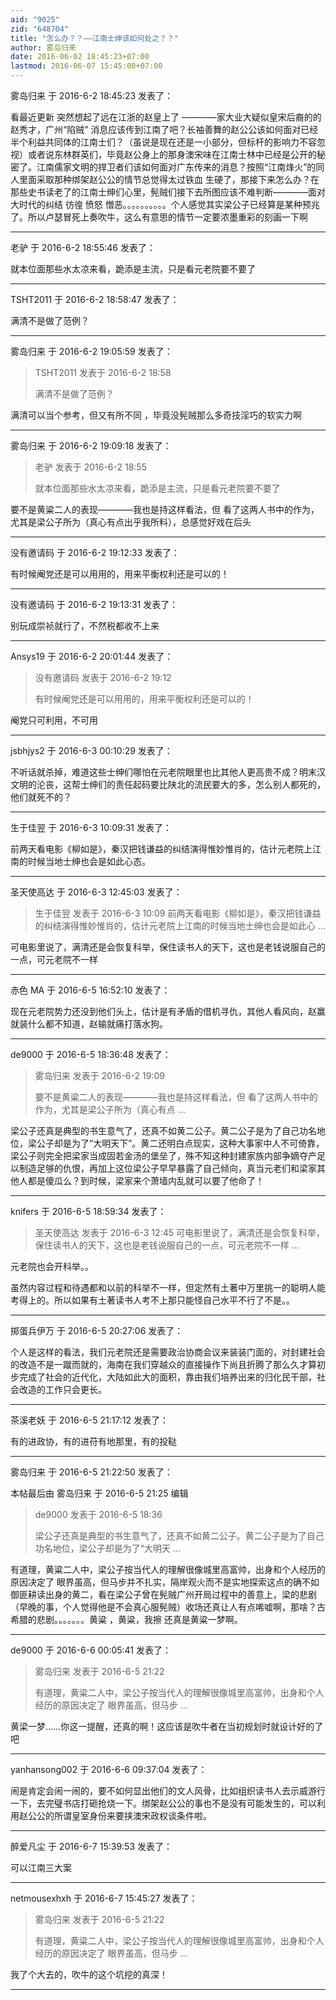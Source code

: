 ```yaml
---
aid: "9025"
zid: "648704"
title: "怎么办？？——江南士绅该如何处之？？"
author: 雾岛归来
date: 2016-06-02 18:45:23+07:00
lastmod: 2016-06-07 15:45:00+07:00
---
```


雾岛归来 于 2016-6-2 18:45:23 发表了：

看最近更新 突然想起了远在江浙的赵皇上了 ————家大业大疑似皇宋后裔的的赵秀才，广州“陷贼” 消息应该传到江南了吧？长袖善舞的赵公公该如何面对已经半个利益共同体的江南士们？（虽说是现在还是一小部分，但标杆的影响力不容忽视）或者说东林群英们，毕竟赵公身上的那身澳宋味在江南士林中已经是公开的秘密了。江南儒家文明的捍卫者们该如何面对广东传来的消息？按照“江南烽火”的同人里面采取那种绑架赵公公的情节总觉得太过铁血 生硬了，那接下来怎么办？在那些史书读老了的江南士绅们心里，髡贼们接下去所图应该不难判断————面对大时代的纠结 彷徨 愤怒 憎恶。。。。。。。。。。个人感觉其实梁公子已经算是某种预兆了。所以卢瑟冒死上奏吹牛，这么有意思的情节一定要浓墨重彩的刻画一下啊

---

老驴 于 2016-6-2 18:55:46 发表了：

就本位面那些水太凉来看，跪添是主流，只是看元老院要不要了

---

TSHT2011 于 2016-6-2 18:58:47 发表了：

满清不是做了范例？

---

雾岛归来 于 2016-6-2 19:05:59 发表了：

> TSHT2011 发表于 2016-6-2 18:58
>
> 满清不是做了范例？

满清可以当个参考，但又有所不同 ，毕竟没髡贼那么多奇技淫巧的软实力啊

---

雾岛归来 于 2016-6-2 19:09:18 发表了：

> 老驴 发表于 2016-6-2 18:55
>
> 就本位面那些水太凉来看，跪添是主流，只是看元老院要不要了

要不是黄粱二人的表现————我也是持这样看法，但 看了这两人书中的作为，尤其是梁公子所为（真心有点出乎我所料），总感觉好戏在后头

---

没有邀请码 于 2016-6-2 19:12:33 发表了：

有时候阉党还是可以用用的，用来平衡权利还是可以的！

---

没有邀请码 于 2016-6-2 19:13:31 发表了：

别玩成崇祯就行了，不然税都收不上来

---

Ansys19 于 2016-6-2 20:01:44 发表了：

> 没有邀请码 发表于 2016-6-2 19:12
>
> 有时候阉党还是可以用用的，用来平衡权利还是可以的！

阉党只可利用，不可用

---

jsbhjys2 于 2016-6-3 00:10:29 发表了：

不听话就杀掉，难道这些士绅们哪怕在元老院眼里也比其他人更高贵不成？明末汉文明的沦丧，这帮士绅们的责任起码要比陕北的流民要大的多，怎么别人都死的，他们就死不的？

---

生于佳翌 于 2016-6-3 10:09:31 发表了：

前两天看电影《柳如是》，秦汉把钱谦益的纠结演得惟妙惟肖的，估计元老院上江南的时候当地士绅也会是如此心态。

---

圣天使高达 于 2016-6-3 12:45:03 发表了：

> 生于佳翌 发表于 2016-6-3 10:09 前两天看电影《柳如是》，秦汉把钱谦益的纠结演得惟妙惟肖的，估计元老院上江南的时候当地士绅也会是如此心 ...

可电影里说了，满清还是会恢复科举，保住读书人的天下，这也是老钱说服自己的一点，可元老院不一样

---

赤色 MA 于 2016-6-5 16:52:10 发表了：

现在元老院势力还没到他们头上，估计是有矛盾的借机寻仇，其他人看风向，赵赢就装什么都不知道，赵输就痛打落水狗。

---

de9000 于 2016-6-5 18:36:48 发表了：

> 雾岛归来 发表于 2016-6-2 19:09
>
> 要不是黄粱二人的表现————我也是持这样看法，但 看了这两人书中的作为，尤其是梁公子所为（真心有点 ...

梁公子还真是典型的书生意气了，还真不如黄二公子。黄二公子是为了自己功名地位，梁公子却是为了“大明天下”。黄二还明白点现实，这种大事家中人不可倚靠，梁公子则完全把梁家当成固若金汤的堡垒了，殊不知这种封建家族内部争嫡夺产足以制造足够的仇恨，再加上这位梁公子早早暴露了自己倾向，真当元老们和梁家其他人都是傻瓜么？到时候，梁家来个萧墙内乱就可以要了他命了！

---

knifers 于 2016-6-5 18:59:34 发表了：

> 圣天使高达 发表于 2016-6-3 12:45 可电影里说了，满清还是会恢复科举，保住读书人的天下，这也是老钱说服自己的一点，可元老院不一样 ...

元老院也会开科举。。

虽然内容过程和待遇都和以前的科举不一样，但定然有土著中万里挑一的聪明人能考得上的。所以如果有土著读书人考不上那只能怪自己水平不行了不是。。

---

掷蛋兵伊万 于 2016-6-5 20:27:06 发表了：

个人是这样的看法，我们元老院还是需要政治协商会议来装装门面的，对封建社会的改造不是一蹴而就的，海南在我们穿越众的直接操作下尚且折腾了那么久才算初步完成了社会的近代化，大陆如此大的面积，靠由我们培养出来的归化民干部，社会改造的工作只会更长。

---

茶溪老妖 于 2016-6-5 21:17:12 发表了：

有的进政协，有的进苻有地那里，有的投鞑

---

雾岛归来 于 2016-6-5 21:22:50 发表了：

本帖最后由 雾岛归来 于 2016-6-5 21:25 编辑

> de9000 发表于 2016-6-5 18:36
>
> 梁公子还真是典型的书生意气了，还真不如黄二公子。黄二公子是为了自己功名地位，梁公子却是为了“大明天 ...

有道理，黄粱二人中，梁公子按当代人的理解很像城里高富帅，出身和个人经历的原因决定了 眼界虽高，但马步并不扎实，隔岸观火而不是实地探索这点的确不如御匪耕读出身的黄二，看在梁公子曾在髡贼广州开局过程中的善意上，梁的悲剧（早晚的事，个人觉得他是不会真心服髡贼）收场还真让人有点唏嘘啊，那啥？古希腊的悲剧。。。。。。。黄粱 ，黄粱，我擦 还真是黄粱一梦啊。

---

de9000 于 2016-6-6 00:05:41 发表了：

> 雾岛归来 发表于 2016-6-5 21:22
>
> 有道理，黄粱二人中，梁公子按当代人的理解很像城里高富帅，出身和个人经历的原因决定了 眼界虽高，但马步 ...

黄梁一梦……你这一提醒，还真的啊！这应该是吹牛者在当初规划时就设计好的了吧

---

yanhansong002 于 2016-6-6 09:37:04 发表了：

闹是肯定会闹一闹的，要不如何显出他们的文人风骨，比如组织读书人去示威游行一下，去完璧书店打砸抢烧一下。绑架赵公公的事也不是没有可能发生的，可以利用赵公公的所谓皇室身份来要挟澳宋政权谈条件啦。

---

醉爱凡尘 于 2016-6-7 15:39:53 发表了：

可以江南三大案

---

netmousexhxh 于 2016-6-7 15:45:27 发表了：

> 雾岛归来 发表于 2016-6-5 21:22
>
> 有道理，黄粱二人中，梁公子按当代人的理解很像城里高富帅，出身和个人经历的原因决定了 眼界虽高，但马步 ...

我了个大去的，吹牛的这个坑挖的真深！

---
